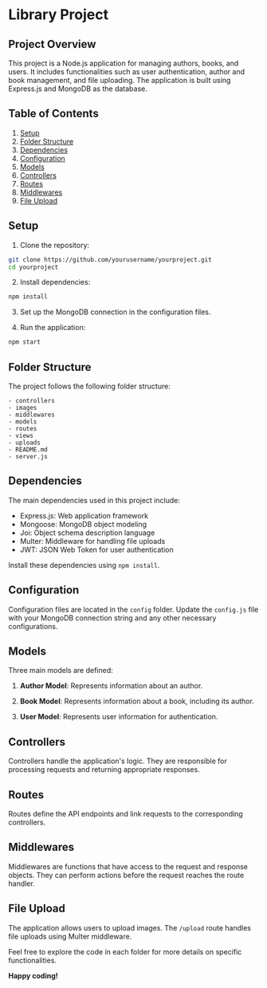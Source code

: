 # Library Project

## Project Overview

This project is a Node.js application for managing authors, books, and users. It includes functionalities such as user authentication, author and book management, and file uploading. The application is built using Express.js and MongoDB as the database.

## Table of Contents

1. [Setup](#setup)
2. [Folder Structure](#folder-structure)
3. [Dependencies](#dependencies)
4. [Configuration](#configuration)
5. [Models](#models)
6. [Controllers](#controllers)
7. [Routes](#routes)
8. [Middlewares](#middlewares)
9. [File Upload](#file-upload)

## Setup

1. Clone the repository:

```bash
git clone https://github.com/yourusername/yourproject.git
cd yourproject
```

2. Install dependencies:

```bash
npm install
```

3. Set up the MongoDB connection in the configuration files.

4. Run the application:

```bash
npm start
```

## Folder Structure

The project follows the following folder structure:

```
- controllers
- images
- middlewares
- models
- routes
- views
- uploads
- README.md
- server.js
```

## Dependencies

The main dependencies used in this project include:

- Express.js: Web application framework
- Mongoose: MongoDB object modeling
- Joi: Object schema description language
- Multer: Middleware for handling file uploads
- JWT: JSON Web Token for user authentication

Install these dependencies using `npm install`.

## Configuration

Configuration files are located in the `config` folder. Update the `config.js` file with your MongoDB connection string and any other necessary configurations.

## Models

Three main models are defined:

1. **Author Model**: Represents information about an author.

2. **Book Model**: Represents information about a book, including its author.

3. **User Model**: Represents user information for authentication.

## Controllers

Controllers handle the application's logic. They are responsible for processing requests and returning appropriate responses.

## Routes

Routes define the API endpoints and link requests to the corresponding controllers.

## Middlewares

Middlewares are functions that have access to the request and response objects. They can perform actions before the request reaches the route handler.

## File Upload

The application allows users to upload images. The `/upload` route handles file uploads using Multer middleware.

Feel free to explore the code in each folder for more details on specific functionalities.

**Happy coding!**
